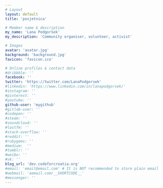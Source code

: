 ```yaml
---
# Layout
layout: default
title: 'posjetnica'

# Member name & description
my_name: 'Lana Podgoršek'
my_description: 'Community organiser, volunteer, activist'

# Images
avatar: 'avatar.jpg'
background: 'background.jpg'
favicon: 'favicon.ico'

# Online profiles & contact data
#dribbble: ''
facebook: ''
twitter: 'https://twitter.com/LanaPodgorsek'
#linkedin: 'https://www.linkedin.com/in/lanapodgorsek/'
#instagram: ''
#pinterest: ''
#youtube: ''
github-user: 'mygithub'
#gitlab-user: ''
#codepen: ''
#steam: ''
#soundcloud: ''
#lastfm: ''
#stack-overflow: ''
#reddit: ''
#rubygems: ''
#medium:  ''
#tumblr: ''
#weibo: ''
#vk: ''
blog_url: 'dev.codeforcroatia.org'
#email: 'email@email.com' # It is NOT recommended to store plain email publicly due to spam, use other methodes of messaging
#webmail: 'aemail.com/__SHORTCODE__'
#messenger: ''
---
```

